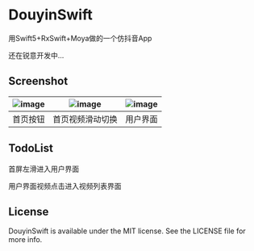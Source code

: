 # DouyinSwift



用Swift5+RxSwift+Moya做的一个仿抖音App 

还在锐意开发中...



## Screenshot

| ![image](./Screenshot/QQ20190605-172259-HD.gif) | ![image](./Screenshot/QQ20190605-172136-HD.gif) | ![image](./Screenshot/QQ20190605-172456-HD.gif) |
| :---------------------------------------------: | :---------------------------------------------: | :---------------------------------------------: |
|                    首页按钮                     |                首页视频滑动切换                 |                    用户界面                     |




## TodoList
首屏左滑进入用户界面

用户界面视频点击进入视频列表界面



## License 

DouyinSwift is available under the MIT license. See the LICENSE file for more info.